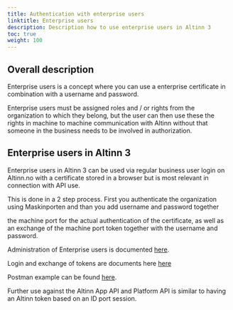 ```yaml
---
title: Authentication with enterprise users
linktitle: Enterprise users
description: Description how to use enterprise users in Altinn 3
toc: true
weight: 100
---
```



## Overall description

Enterprise users is a concept where you can use a enterprise certificate 
in combination with a username and password.

Enterprise users must be assigned roles and / or rights
from the organization to which they belong, but the user can then use these
the rights in machine to machine communication with Altinn without that
someone in the business needs to be involved in authorization.

## Enterprise users in Altinn 3

Enterprise users in Altinn 3 can be used via regular business user login on Altinn.no with a certificate stored in a
browser but is most relevant in connection with API use.

This is done in a 2 step process. First you authenticate the organization using Maskinporten
and than you add username and password together

the machine port for the actual authentication of the certificate, as well as an exchange of the machine port token
together with the username and password.

Administration of Enterprise users is documented [here](https://altinn.github.io/docs/api/rest/kom-i-gang/virksomhetsbrukere/).

Login and exchange of tokens are documents here [here](https://altinn.github.io/docs/api/rest/kom-i-gang/virksomhet/#autentisering-med-virksomhetsbruker-og-maskinporten)

Postman example can be found [here](https://github.com/Altinn/altinn-studio/blob/master/src/test/Postman/collections/Organization.postman_collection.json).

Further use against the Altinn App API and Platform API is similar to having an Altinn token based on an ID port session.


